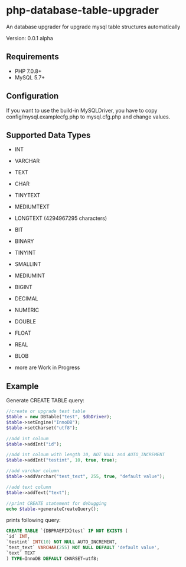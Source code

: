 # php-database-table-upgrader
An database upgrader for upgrade mysql table structures automatically

Version: 0.0.1 alpha

## Requirements
  - PHP 7.0.8+
  - MySQL 5.7+
  
## Configuration
If you want to use the build-in MySQLDriver, you have to copy config/mysql.examplecfg.php to mysql.cfg.php and change values.
  
## Supported Data Types
  - INT
  - VARCHAR
  - TEXT
  - CHAR
  - TINYTEXT
  - MEDIUMTEXT
  - LONGTEXT (4294967295 characters)
  - BIT
  - BINARY
  - TINYINT
  - SMALLINT
  - MEDIUMINT
  - BIGINT
  - DECIMAL
  - NUMERIC
  - DOUBLE
  - FLOAT
  - REAL
  - BLOB
  
  - more are Work in Progress
  
## Example

Generate CREATE TABLE query:

```php
//create or upgrade test table
$table = new DBTable("test", $dbDriver);
$table->setEngine("InnoDB");
$table->setCharset("utf8");

//add int coloum
$table->addInt("id");

//add int coloum with length 10, NOT NULL and AUTO_INCREMENT
$table->addInt("testint", 10, true, true);

//add varchar column
$table->addVarchar("test_text", 255, true, "default value");

//add text column
$table->addText("text");

//print CREATE statement for debugging
echo $table->generateCreateQuery();
```

prints following query:
```sql
CREATE TABLE `{DBPRAEFIX}test` IF NOT EXISTS (
`id` INT,
`testint` INT(10) NOT NULL AUTO_INCREMENT,
`test_text` VARCHAR(255) NOT NULL DEFAULT 'default value',
`text` TEXT
) TYPE=InnoDB DEFAULT CHARSET=utf8;
```